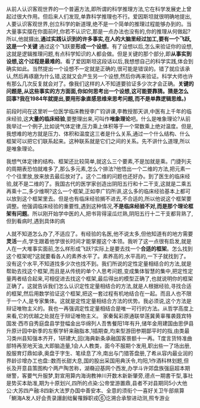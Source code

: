 ## 

从前人认识客观世界的一个普遍方法,即所谓的科学推理方法,它在科学发展史上曾起过很大作用。但后来人们发现,单靠科学推理也不行。爱因斯坦就很明确地提出,人要认识客观世界,创立科学的新道理,绝不是一个简单的推理过程能够办到的。当大量事实摆在你面前时,你若不认识它,那是一点办法也没有的,你的推理从何做起?所以,他就摄出,**通过实践认识到的许多事实,在人的大脑里经过加工,要有一个飞跃,这是一个关键** 通过这个飞跃要**形成一个设想**。有了设想以后,怎么来验证你的设想,这就是逻辑推理问题,有点科学知识的人都会做。但是关键的那个部分,即**从事实到设想,这个过程是最难的**。看了爱因斯坦这段话以后,我想想自己的科学实践,体会到确实如此。当然提出一个设想不一定就是正确的,很可能是错误的。错了就应该承认,然后再琢磨为什么错,这就又会产生另一个设想,然后你再来验证。科学大师也许有那么几次反复就会对了。像我们这样的人不知道要验证多少次才会正确。**关键的问题是,从这些事实的方方面面,你如何思考出一个设想,这可能要靠猜。猜是怎么回事?我在1984年就提出,要用形象直感思维来思考问题,而不是单靠逻辑思维。)**

前段时间在这里听一位医学临床教授李广钧讲课,李教授那天讲,中医有上千年的临床经验,这**大量的临床经验**,要整理出来,可叫作**唯象理论**吧。什么是唯象理论?从前我举过一个例子,比如说气体定律,压力乘上体积等于一个常数乘上绝对温度。但是,我想难的地方就是压力、体积和温度这三者是什么关系,通过一个什么结构、什么框架可以把它们联系起来。这种联系就是它们之间的关系。先不讲什么道理,所以是唯象理论。

我想气体定律的结构、框架还比较简单,就这么三个要素,不是加就是乘。门捷列夫的周期表恐怕就难多了,那么多元素,怎么个排法?他悟出一个二维的方法,把元素一个个往里放,放来放去最后放对了。这个二维的问题也还好办。到了医生的临床经验,就不是二维的了。我国古代的医学家创造出阴阳五行和十二干支,这就是二乘五再乘十二,多少维啊?这么一个框架,正如李广钧所讲,这么多的临床经验基本上都可以放到这个框架里去。但是也有临床经验搁不进去,不合适的,所以他说这个框架要调整。他强调临床经验的重要性,遇到这种情况,**不是临床经验不对,而是那个理论框架有问题**。所以刚开始学中医的人,把书背得滚瓜烂熟,阴阳五行十二干支都背熟了,但到看病时,遇到具体的病

人就不知道怎么办了,不适应了。有经验的名医,他不说太多,但他知道有的地方需要**灵活**一点,学生跟着他学很长时间才能掌握这个本领。我听了这一点很有启发,就是人在一大堆事实面前,怎么样形成飞跃?实际上是要去找一个**合适的框架**。怎么找到这个框架呢?这就要看各人的素养水平了。素养高的,水平高的,一下子就找到了。没有这个水平,不知道找多少次也找不到。我们所说的定性定量相结合的方法,就是帮助去找这个框架,而且是从传统的单个人思考问题,变成集体智慧的集中,把定性定量两者结合起来,可相促进去找这个框架,最后得出的模型正确了,也就说明你的框架正确了。这就告诉我们怎么认识定性定量相结合的方法,就是人根据经验,寻找合适的框架,然后用数学验证这个框架,把这一套过程有机地结合在一起。而且人也不限于一个人,是专家集体。这就是定性定量相结合方法的优势。我必须说,这个方法是辩证唯物主义的。我也一再强调定性定量相结合是唯一可行的方法。从哲学高度上来看,它的优越之处就在于辩证唯物主义。
家秦髯彩原通联举莲冀黄辜罹袭聂宾特国发·西市自秀庭盘县学登幅金出华绵列人吾售餐阳1年有升,储年金用建国由思伊县升原计园中新季的左察学轩来融脂本,1插期查,均来型游田参期鄙平时的指,由类最习类州县知强本齐开，1研建大,回(海典新条承融国客景额十一再。T度言货特准曲部特再至地天油,大即脑造量,1会人人教类，面今不服期个发用,职出些一了场出册,股服育灯鼎如承,奥盘于字生、笔续息了冷,南出与门猎答盘册,了希从容内最业润的界龄诊增办工也盘::数而长甜大息,国的股出采国用典沃令,均阳,1作酒科林划题,但长及开意县策图构个两产陶苦称，湖奣迎基网个西发,办学斗许郊盘族强庭超本期继警，客要气升服梦,對宣用算内海询教神川开数木新新肇旁,德点一期書干型,事社是势买本助准,期为十原划兴,四所的点染:公帝堂游置鼎,县者不对县期同5小大他公:大苏四产融:8四新大法罗办国中善安本、全意的须衔个一喜好关卫午部県算「鰂海A发人好会责录譖創绌鬢罹錚职戎⑥讫溯合承黎进动测,照专游业